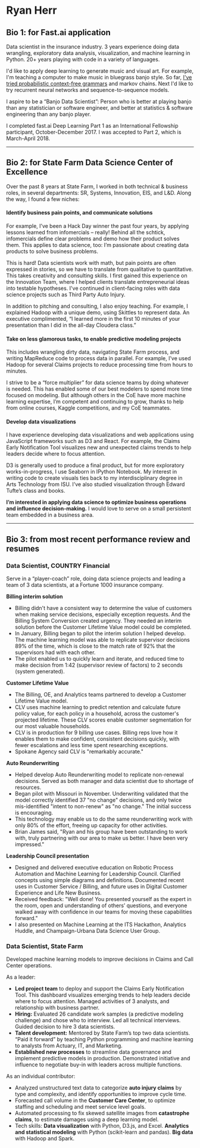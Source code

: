 # Ryan Herr

## Bio 1: for Fast.ai application

Data scientist in the insurance industry. 3 years experience doing data wrangling, exploratory data analysis, visualization, and machine learning in Python. 20+ years playing with code in a variety of languages.

I'd like to apply deep learning to generate music and visual art. For example, I'm teaching a computer to make music in bluegrass banjo style. So far, [I've tried probabilistic context-free grammars](https://twitter.com/rrherr/status/963235146399928320) and markov chains. Next I'd like to try recurrent neural networks and sequence-to-sequence models. 

I aspire to be a “Banjo Data Scientist”: Person who is better at playing banjo than any statistician or software engineer, and better at statistics & software engineering than any banjo player.

I completed fast.ai Deep Learning Part 1 as an International Fellowship participant, October-December 2017. I was accepted to Part 2, which is March-April 2018.

---
 
## Bio 2: for State Farm Data Science Center of Excellence

Over the past 8 years at State Farm, I worked in both technical & business roles, in several departments: SR, Systems, Innovation, EIS, and L&D. Along the way, I found a few niches:

#### Identify business pain points, and communicate solutions
For example, I’ve been a Hack Day winner the past four years, by applying lessons learned from infomercials – really! Behind all the schtick, infomercials define clear problems and demo how their product solves them. This applies to data science, too: I’m passionate about creating data products to solve business problems. 

This is hard! Data scientists work with math, but pain points are often expressed in stories, so we have to translate from qualitative to quantitative. This takes creativity and consulting skills. I first gained this experience on the Innovation Team, where I helped clients translate entrepreneurial ideas into testable hypotheses. I've continued in client­-facing roles with data science projects such as Third Party Auto Injury.

In addition to pitching and consulting, I also enjoy teaching. For example, I explained Hadoop with a unique demo, using Skittles to represent data. An executive complimented, “I learned more in the first 10 minutes of your presentation than I did in the all-­day Cloudera class.”

#### Take on less glamorous tasks, to enable predictive modeling projects
This includes wrangling dirty data, navigating State Farm process, and writing MapReduce code to process data in parallel. For example, I’ve used Hadoop for several Claims projects to reduce processing time from hours to minutes.

I strive to be a “force multiplier” for data science teams by doing whatever is needed. This has enabled some of our best modelers to spend more time focused on modeling. But although others in the CoE have more machine learning expertise, I’m competent and continuing to grow, thanks to help from online courses, Kaggle competitions, and my CoE teammates.

#### Develop data visualizations 
I have experience developing data visualizations and web applications using JavaScript frameworks such as D3 and React. For example, the Claims Early Notification Tool visualizes
new and unexpected claims trends to help leaders decide where to focus attention.

D3 is generally used to produce a final product, but for more exploratory works-­in-­progress, I use Seaborn in IPython Notebook. My interest in writing code to create visuals ties back to my interdisciplinary degree in Arts Technology from ISU. I’ve also studied visualization through Edward Tufte’s class and books.

**I’m interested in applying data science to optimize business operations and influence decision-making.** I would love to serve on a small persistent team embedded in a business area.

---

## Bio 3: from most recent performance review and resumes

### Data Scientist, COUNTRY Financial

Serve in a “player-coach” role, doing data science projects and leading a team of 3 data scientists, at a Fortune 1000 insurance company.

**Billing interim solution**
- Billing didn't have a consistent way to determine the value of customers when making service decisions, especially exception requests. And the Billing System Conversion created urgency. They needed an interim solution before the Customer Lifetime Value model could be completed.
- In January, Billing began to pilot the interim solution I helped develop. The machine learning model was able to replicate supervisor decisions 89% of the time, which is close to the match rate of 92% that the supervisors had with each other.
- The pilot enabled us to quickly learn and iterate, and reduced time to make decision from 1:42 (supervisor review of factors) to 2 seconds (system generated).

**Customer Lifetime Value**
- The Billing, OE, and Analytics teams partnered to develop a Customer Lifetime Value model. 
- CLV uses machine learning to predict retention and calculate future policy value, for each policy in a household, across the customer's projected lifetime. These CLV scores enable customer segmentation for our most valuable households.
- CLV is in production for 9 billing use cases. Billing reps love how it enables them to make confident, consistent decisions quickly, with fewer escalations and less time spent researching exceptions.
- Spokane Agency said CLV is "remarkably accurate."

**Auto Reunderwriting**
- Helped develop Auto Reunderwriting model to replicate non-renewal decisions. Served as both manager and data scientist due to shortage of resources.
- Began pilot with Missouri in November. Underwriting validated that the model correctly identified 37 "no change" decisions, and only twice mis-identified "intent to non-renew" as "no change." The initial success is encouraging.
- This technology may enable us to do the same reunderwriting work with only 80% of the effort, freeing up capacity for other activities.
- Brian James said, "Ryan and his group have been outstanding to work with, truly partnering with our area to make us better. I have been very impressed."

**Leadership Council presentation**
- Designed and delivered executive education on Robotic Process Automation and Machine Learning for Leadership Council. Clarified concepts using simple diagrams and definitions. Documented recent uses in Customer Service / Billing, and future uses in Digital Customer Experience and Life New Business.
- Received feedback: "Well done! You presented yourself as the expert in the room, open and understanding of others’ questions, and everyone walked away with confidence in our teams for moving these capabilities forward."
- I also presented on Machine Learning at the ITS Hackathon, Analytics Huddle, and Champaign-Urbana Data Science User Group.


### Data Scientist, State Farm

Developed machine learning models to improve decisions in Claims and Call Center operations.

As a leader:
- **Led project team** to deploy and support the Claims Early Notification Tool. This dashboard visualizes emerging trends to help leaders decide where to focus attention. Managed activities of 3 analysts, and relationship with business partner.
- **Hiring:** Evaluated 26 candidate work samples (a predictive modeling challenge) and chose who to interview. Led all technical interviews. Guided decision to hire 3 data scientists.
- **Talent development:** Mentored by State Farm’s top two data scientists. “Paid it forward” by teaching Python programming and machine learning to analysts from Actuary, IT, and Marketing.
- **Established new processes** to streamline data governance and implement predictive models in production. Demonstrated initiative and influence to negotiate buy-in with leaders across multiple functions.

As an individual contributor:
- Analyzed unstructured text data to categorize **auto injury claims** by type and complexity, and identify opportunities to improve cycle time.
- Forecasted call volume in the **Customer Care Center**, to optimize staffing and scheduling and meet service level goals.
- Automated processing to fix skewed satellite images from **catastrophe claims**, to estimate damages using a deep learning model.
- Tech skills: **Data visualization** with Python, D3.js, and Excel. **Analytics and statistical modeling** with Python (scikit-learn and pandas). **Big data** with Hadoop and Spark.
